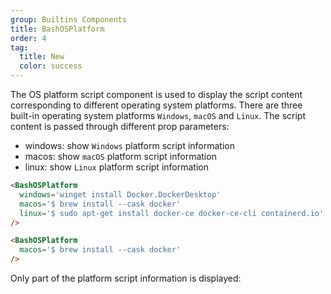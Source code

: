```yaml
---
group: Builtins Components
title: BashOSPlatform
order: 4
tag:
  title: New
  color: success
---
```


The OS platform script component is used to display the script content corresponding to different operating system platforms. There are three built-in operating system platforms `Windows`, `macOS` and `Linux`. The script content is passed through different prop parameters:

- windows: show `Windows` platform script information
- macos: show `macOS` platform script information
- linux: show `Linux` platform script information

```md
<BashOSPlatform
  windows='winget install Docker.DockerDesktop'
  macos='$ brew install --cask docker'
  linux='$ sudo apt-get install docker-ce docker-ce-cli containerd.io'
/>
```

<BashOSPlatform 
  windows='winget install Docker.DockerDesktop' 
  macos='$ brew install --cask docker' 
  linux='$ sudo apt-get install docker-ce docker-ce-cli containerd.io' 
/>

```md
<BashOSPlatform
  macos='$ brew install --cask docker'
/>
```

Only part of the platform script information is displayed:
<BashOSPlatform
  macos='$ brew install --cask docker'
/>
